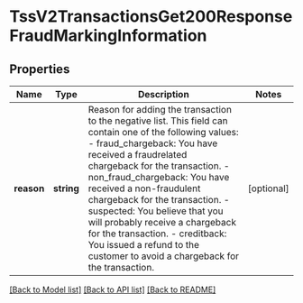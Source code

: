 # TssV2TransactionsGet200ResponseFraudMarkingInformation

## Properties
Name | Type | Description | Notes
------------ | ------------- | ------------- | -------------
**reason** | **string** | Reason for adding the transaction to the negative list. This field can contain one of the following values: - fraud_chargeback: You have received a fraudrelated chargeback for the transaction. - non_fraud_chargeback: You have received a non-fraudulent chargeback for the transaction. - suspected: You believe that you will probably receive a chargeback for the transaction. - creditback: You issued a refund to the customer to avoid a chargeback for the transaction. | [optional] 

[[Back to Model list]](../README.md#documentation-for-models) [[Back to API list]](../README.md#documentation-for-api-endpoints) [[Back to README]](../README.md)


